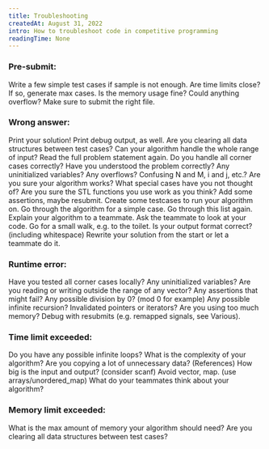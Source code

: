 ```yaml
---
title: Troubleshooting
createdAt: August 31, 2022
intro: How to troubleshoot code in competitive programming
readingTime: None
---
```


### Pre-submit:
Write a few simple test cases if sample is not enough.
Are time limits close? If so, generate max cases.
Is the memory usage fine?
Could anything overflow?
Make sure to submit the right file.

### Wrong answer:
Print your solution! Print debug output, as well.
Are you clearing all data structures between test cases?
Can your algorithm handle the whole range of input?
Read the full problem statement again.
Do you handle all corner cases correctly?
Have you understood the problem correctly?
Any uninitialized variables?
Any overflows?
Confusing N and M, i and j, etc.?
Are you sure your algorithm works?
What special cases have you not thought of?
Are you sure the STL functions you use work as you think?
Add some assertions, maybe resubmit.
Create some testcases to run your algorithm on.
Go through the algorithm for a simple case.
Go through this list again.
Explain your algorithm to a teammate.
Ask the teammate to look at your code.
Go for a small walk, e.g. to the toilet.
Is your output format correct? (including whitespace)
Rewrite your solution from the start or let a teammate do it.

### Runtime error:
Have you tested all corner cases locally?
Any uninitialized variables?
Are you reading or writing outside the range of any vector?
Any assertions that might fail?
Any possible division by 0? (mod 0 for example)
Any possible infinite recursion?
Invalidated pointers or iterators?
Are you using too much memory?
Debug with resubmits (e.g. remapped signals, see Various).

### Time limit exceeded:
Do you have any possible infinite loops?
What is the complexity of your algorithm?
Are you copying a lot of unnecessary data? (References)
How big is the input and output? (consider scanf)
Avoid vector, map. (use arrays/unordered_map)
What do your teammates think about your algorithm?

### Memory limit exceeded:
What is the max amount of memory your algorithm should need?
Are you clearing all data structures between test cases?